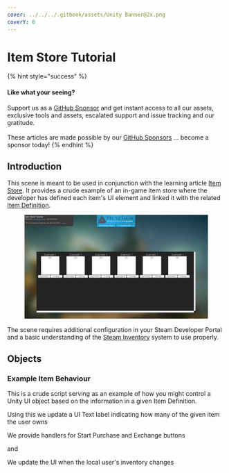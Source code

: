 ```yaml
---
cover: ../../../.gitbook/assets/Unity Banner@2x.png
coverY: 0
---
```


# Item Store Tutorial

{% hint style="success" %}
#### Like what your seeing?

Support us as a [GitHub Sponsor](../../../become-a-sponsor/) and get instant access to all our assets, exclusive tools and assets, escalated support and issue tracking and our gratitude.\
\
These articles are made possible by our [GitHub Sponsors](../../../become-a-sponsor/) ... become a sponsor today!
{% endhint %}

## Introduction

This scene is meant to be used in conjunction with the learning article [Item Store](broken-reference). It provides a crude example of an in-game item store where the developer has defined each item's UI element and linked it with the related [Item Definition](../scriptable-objects/item-definition.md).

<figure><img src="../../../.gitbook/assets/image (478).png" alt=""><figcaption></figcaption></figure>

The scene requires additional configuration in your Steam Developer Portal and a basic understanding of the [Steam Inventory](../../../steam/inventory/) system to use properly.

## Objects

### Example Item Behaviour

This is a crude script serving as an example of how you might control a Unity UI object based on the information in a given Item Definition.

Using this we update a UI Text label indicating how many of the given item the user owns

We provide handlers for Start Purchase and Exchange buttons

and

We update the UI when the local user's inventory changes
